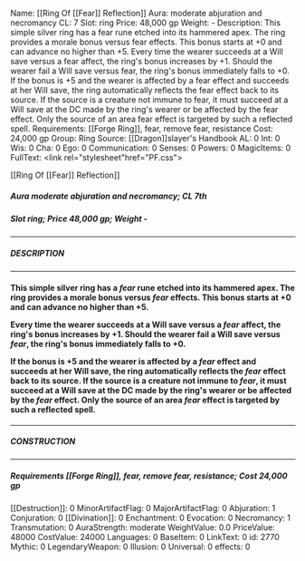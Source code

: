 Name: [[Ring Of [[Fear]] Reflection]]
Aura: moderate abjuration and necromancy
CL: 7
Slot: ring
Price: 48,000 gp
Weight: -
Description: This simple silver ring has a fear rune etched into its hammered apex. The ring provides a morale bonus versus fear effects. This bonus starts at +0 and can advance no higher than +5. Every time the wearer succeeds at a Will save versus a fear affect, the ring's bonus increases by +1. Should the wearer fail a Will save versus fear, the ring's bonus immediately falls to +0. If the bonus is +5 and the wearer is affected by a fear effect and succeeds at her Will save, the ring automatically reflects the fear effect back to its source. If the source is a creature not immune to fear, it must succeed at a Will save at the DC made by the ring's wearer or be affected by the fear effect. Only the source of an area fear effect is targeted by such a reflected spell.
Requirements: [[Forge Ring]], fear, remove fear, resistance
Cost: 24,000 gp
Group: Ring
Source: [[Dragon]]slayer's Handbook
AL: 0
Int: 0
Wis: 0
Cha: 0
Ego: 0
Communication: 0
Senses: 0
Powers: 0
MagicItems: 0
FullText: <link rel="stylesheet"href="PF.css"><div class="heading"><p class="alignleft">[[Ring Of [[Fear]] Reflection]]</p><div style="clear: both;"></div></div><div><h5><b>Aura </b>moderate abjuration and necromancy; <b>CL </b>7th</h5><h5><b>Slot </b>ring; <b>Price </b>48,000 gp; <b>Weight </b>-</h5></div><hr/><div><h5><b>DESCRIPTION</b></h5></div><hr/><div><h4><p>This simple silver ring has a <i>fear</i> rune etched into its hammered apex. The ring provides a morale bonus versus <i>fear</i> effects. This bonus starts at +0 and can advance no higher than +5. </p><p>Every time the wearer succeeds at a Will save versus a <i>fear</i> affect, the ring's bonus increases by +1. Should the wearer fail a Will save versus <i>fear</i>, the ring's bonus immediately falls to +0. </p><p>If the bonus is +5 and the wearer is affected by a <i>fear</i> effect and succeeds at her Will save, the ring automatically reflects the <i>fear</i> effect back to its source. If the source is a creature not immune to <i>fear</i>, it must succeed at a Will save at the DC made by the ring's wearer or be affected by the <i>fear</i> effect. Only the source of an area <i>fear</i> effect is targeted by such a reflected spell.</p></h4></div><hr/><div><h5><b>CONSTRUCTION</b></h5></div><hr/><div><h5><b>Requirements </b>[[Forge Ring]], <i>fear</i>, remove <i>fear</i>, <i>resistance</i>; <b>Cost </b>24,000 gp</h5></div>
[[Destruction]]: 0
MinorArtifactFlag: 0
MajorArtifactFlag: 0
Abjuration: 1
Conjuration: 0
[[Divination]]: 0
Enchantment: 0
Evocation: 0
Necromancy: 1
Transmutation: 0
AuraStrength: moderate
WeightValue: 0.0
PriceValue: 48000
CostValue: 24000
Languages: 0
BaseItem: 0
LinkText: 0
id: 2770
Mythic: 0
LegendaryWeapon: 0
Illusion: 0
Universal: 0
effects: 0
